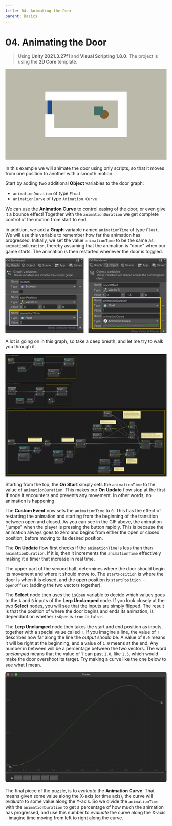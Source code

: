 ```yaml
---
title: 04. Animating the Door
parent: Basics
---
```


# 04. Animating the Door

> Using **Unity 2021.3.27f1** and **Visual Scripting 1.8.0**. The project is using the **2D Core** template.

![Demo](./demo.gif)

In this example we will animate the door using only scripts, so that it moves from one position to another with a smooth motion.

Start by adding two additional **Object** variables to the door graph:

- `animationDuration` of type `Float`
- `animationCurve` of type `Animation Curve`

We can use the **Animation Curve** to control easing of the door, or even give it a bounce effect! Together with the `animationDuration` we get complete control of the motion from start to end.

In addition, we add a **Graph** variable named `animationTime` of type `Float`. We will use this variable to remember how far the animation has progressed. Initially, we set the value `animationTime` to be the same as `animationDuration`, thereby assuming that the animation is "done" when our game starts. The animation is then restarted whenever the door is toggled.

<img src="./graph-variables.webp" srcset="./graph-variables.webp 2x" alt="Graph Variables">

A lot is going on in this graph, so take a deep breath, and let me try to walk you through it.

[<img src="./graph.webp" srcset="./graph.webp 2x" alt="Graph">](./graph.webp)

Starting from the top, the **On Start** simply sets the `animationTime` to the value of `animationDuration`. This makes our **On Update** flow stop at the first **If** node it encounters and prevents any movement. In other words, no animation is happening.

The **Custom Event** now sets the `animationTime` to `0`. This has the effect of restarting the animation and starting from the beginning of the transition between open and closed. As you can see in the GIF above, the animation "jumps" when the player is pressing the button rapidly. This is because the animation always goes to zero and begins from either the open or closed position, before moving to its desired position.

The **On Update** flow first checks if the `animationTime` is less than than `animationDuration`. If it is, then it increments the `animationTime` effectively making it a timer that increase in real time.

The upper part of the second half, determines where the door should begin its movement and where it should move to. The `startPosition` is where the door is when it is closed, and the open position is `startPosition + openOffset` (adding the two vectors together).

The **Select** node then uses the `isOpen` variable to decide which values goes to the `A` and `B` inputs of the **Lerp Unclamped** node. If you look closely at the two **Select** nodes, you will see that the inputs are simply flipped. The result is that the position of where the door begins and ends its animation, is dependant on whether `isOpen` is `true` or `false`.

The **Lerp Unclamped** node then takes the start and end position as inputs, together with a special value called `T`. If you imagine a line, the value of `T` describes how far along the line the *output* should be. A value of `0.0` means it will be right at the beginning, and a value of `1.0` means at the end. Any number in between will be a percentage between the two vectors. The word *unclamped* means that the value of `T` can past `1.0`, like `1.5`, which would make the door overshoot its target. Try making a curve like the one below to see what I mean.

<img src="./animation-curve.webp" srcset="./animation-curve.webp 2x" alt="Animation Curve">

The final piece of the puzzle, is to *evaluate* the **Animation Curve**. That means given some value along the X-axis (or time axis), the curve will *evaluate* to some value along the Y-axis. So we divide the `animationTime` with the `animationDuration` to get a percentage of how much the animation has progressed, and use this number to *evaluate* the curve along the X-axis - imagine time moving from left to right along the curve.